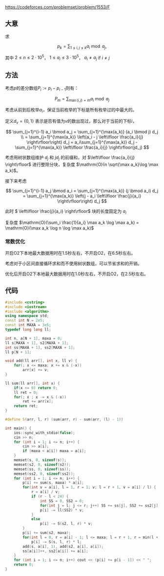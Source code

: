 https://codeforces.com/problemset/problem/1553/F

## 大意

求

$$
p_k = \sum_{1 \le i, j \le k} a_i \bmod a_j,
$$

其中
$2 \le n \le 2 \cdot 10^5$， $1 \le a_i \le 3 \cdot 10^5$， $a_i \neq a_j$ if $i \ne j$

## 方法

考虑$p$的差分数组$P_i := p_i - p_{i - 1}$则有：

$$
P_m = \sum_{\max(i,j)=m} a_i \bmod a_j
$$

考虑从前到后枚举$a_i$，保证当前枚举的下标是所有枚举过的中最大的。

定义$d_v = \{0,1\}$ 表示是否有值为$v$的数出现过，那么对于当前的下标$i$，

$$
\sum_{j=1}^{i-1} a_i \bmod a_j = \sum_{j=1}^{\max(a_k)} (a_i \bmod j) d_j \\ =
\sum_{j=1}^{\max(a_k)} \left(a_i - j \left\lfloor \frac{a_i}{j} \right\rfloor\right) d_j = 
a_i\sum_{j=1}^{\max(a_k)} d_j - \sum_{j=1}^{\max(a_k)} \left\lfloor \frac{a_i}{j} \right\rfloor(jd_j)
$$

考虑用树状数组维护 $d_j$ 和 $jd_j$ 的前缀和，对 $\left\lfloor \frac{a_i}{j} \right\rfloor$ 进行整除分块，复杂度 $\mathrm{O}(n \sqrt{\max a_k}\log \max a_k)$。


接下来考虑

$$
\sum_{j=1}^{i-1} a_j \bmod a_i = \sum_{j=1}^{\max(a_k)} (j \bmod a_i) d_j =
\sum_{j=1}^{\max(a_k)} \left(j - a_i \left\lfloor \frac{j}{a_i} \right\rfloor\right) d_j
$$

此时 $ \left\lfloor \frac{j}{a_i} \right\rfloor$ 块的长度固定为 $a_i$

复杂度 $\mathrm{O}(\sum_i \frac{1}{a_i} \max a_k \log \max a_k) = \mathrm{O}(\max a_k \log n \log \max a_k)$

### 常数优化

开启O2下本地最大数据用时在1.5秒左右，不开启O2，在6.5秒左右。

考虑对于小区间直接循环求和而不使用树状数组，可以节省求和的开销。

优化后开启O2下本地最大数据用时在1.0秒左右，不开启O2，在2.5秒左右。


## 代码

```cpp
#include <cstring>
#include <iostream>
#include <algorithm>
using namespace std;
const int N = 2e5;
const int MAXA = 3e5;
typedef long long ll;

int n, a[N + 1], maxa = 0;
ll s[MAXA + 1], s2[MAXA + 1];
int ss[MAXA + 1], ss2[MAXA + 1];
ll p[N + 1];

void add(ll arr[], int x, ll v) {
    for(; x <= maxa; x += x & (-x))
        arr[x] += v;
}

ll sum(ll arr[], int x) {
    if(x <= 0) return 0;
    ll ret = 0;
    for(; x ; x -= x & (-x))
        ret += arr[x];
    return ret;
}

#define S(arr, l, r) (sum(arr, r) - sum(arr, (l) - 1))

int main() {
    ios::sync_with_stdio(false);
    cin >> n;
    for (int i = 1; i <= n; i++) {
        cin >> a[i];
        if (maxa < a[i]) maxa = a[i];
    }
    memset(s, 0, sizeof(s));
    memset(s2, 0, sizeof(s2));
    memset(ss, 0, sizeof(ss));
    memset(ss2, 0, sizeof(ss2));
    for (int i = 1; i <= n; i++) {
        p[i] += sum(s, maxa) * a[i];
        for(int v = a[i], l = 1, r = 1; v; l = r + 1, v = a[i] / l) {
            r = a[i] / v;
            if (r - l < 24) {
                int SS = 0, SS2 = 0;
                for(int j = l; j <= r; j++) SS += ss[j], SS2 += ss2[j];
                p[i] -= ll(SS2) * v;
            }
            else
                p[i] -= S(s2, l, r) * v;
        }
        p[i] += sum(s2, maxa);
        for(int l = 0, r = a[i] - 1; l <= maxa; l = r + 1, r = min(l + a[i] - 1, maxa))
            p[i] -= S(s, l, r) * l;
        add(s, a[i], 1), add(s2, a[i], a[i]);
        ss[a[i]]++, ss2[a[i]] += a[i];
    }
    for (int i = 1; i <= n; i++) cout << (p[i] += p[i - 1]) << " ";
    return 0;
}
```
